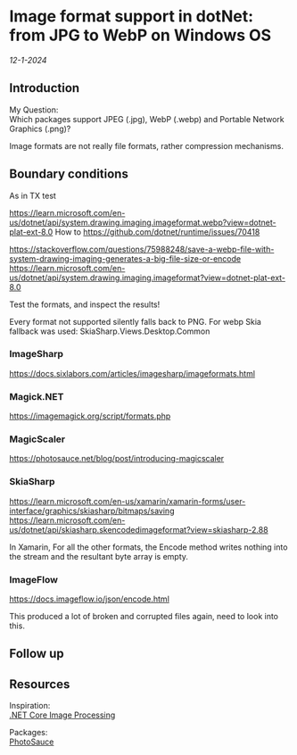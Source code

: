 # Image format support in dotNet: from JPG to WebP on Windows OS
*12-1-2024*

## Introduction

My Question:  
Which packages support JPEG (.jpg), WebP (.webp) and Portable Network Graphics (.png)?

Image formats are not really file formats, rather compression mechanisms.

## Boundary conditions

As in TX test


https://learn.microsoft.com/en-us/dotnet/api/system.drawing.imaging.imageformat.webp?view=dotnet-plat-ext-8.0
How to
https://github.com/dotnet/runtime/issues/70418

https://stackoverflow.com/questions/75988248/save-a-webp-file-with-system-drawing-imaging-generates-a-big-file-size-or-encode
https://learn.microsoft.com/en-us/dotnet/api/system.drawing.imaging.imageformat?view=dotnet-plat-ext-8.0

Test the formats, and inspect the results!

Every format not supported silently falls back to PNG.
For webp Skia fallback was used: SkiaSharp.Views.Desktop.Common

### ImageSharp

https://docs.sixlabors.com/articles/imagesharp/imageformats.html

### Magick.NET

https://imagemagick.org/script/formats.php

### MagicScaler

https://photosauce.net/blog/post/introducing-magicscaler


### SkiaSharp

https://learn.microsoft.com/en-us/xamarin/xamarin-forms/user-interface/graphics/skiasharp/bitmaps/saving
https://learn.microsoft.com/en-us/dotnet/api/skiasharp.skencodedimageformat?view=skiasharp-2.88

In Xamarin, For all the other formats, the Encode method writes nothing into the stream and the resultant byte array is empty.

### ImageFlow

https://docs.imageflow.io/json/encode.html

This produced a lot of broken and corrupted files again, need to look into this.

## Follow up

## Resources

Inspiration:  
[.NET Core Image Processing](https://devblogs.microsoft.com/dotnet/net-core-image-processing/)

Packages:  
[PhotoSauce](https://photosauce.net/)